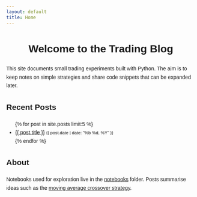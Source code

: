 ```yaml
---
layout: default
title: Home
---
```


<style>
.home {
  max-width: 650px;
  margin: 2rem auto;
  font-family: Arial, sans-serif;
  line-height: 1.6;
}
.home h1 {
  text-align: center;
}
</style>

<div class="home">
  <h1>Welcome to the Trading Blog</h1>
  <p>This site documents small trading experiments built with Python. The aim is to keep notes on simple strategies and share code snippets that can be expanded later.</p>

  <h2>Recent Posts</h2>
  <ul>
    {% for post in site.posts limit:5 %}
      <li><a href="{{ post.url | relative_url }}">{{ post.title }}</a> <small>{{ post.date | date: "%b %d, %Y" }}</small></li>
    {% endfor %}
  </ul>

  <h2>About</h2>
  <p>Notebooks used for exploration live in the <a href="{{ '/notebooks/' | relative_url }}">notebooks</a> folder. Posts summarise ideas such as the <a href="{{ '/2025/06/04/moving-average-crossover.html' | relative_url }}">moving average crossover strategy</a>.</p>
</div>
